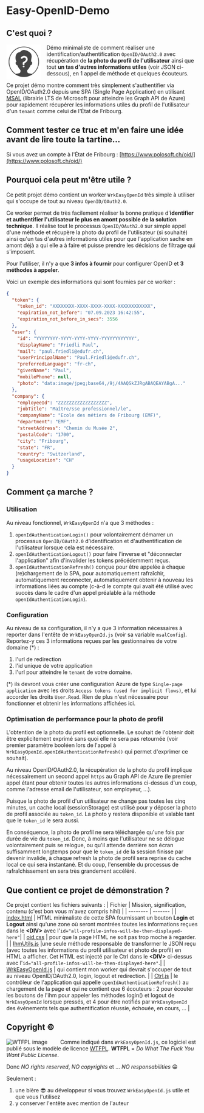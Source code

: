 # Easy-OpenID-Demo
## C'est quoi ?
<img align="left" width="92" style="padding-right: 1em;" src="res/unknown-user.png" alt="User profile picture" />  

Démo minimaliste de comment réaliser une identification/authentification `OpenID/OAuth2.0` avec récupération de **la photo du profil de l'utilisateur** ainsi que tout **un tas d'autres informations utiles** (voir JSON ci-dessous), en 1 appel de méthode et quelques écouteurs.

Ce projet démo montre comment très simplement s'authentifier via OpenID/OAuth2.0 depuis une SPA (Single Page Application) en utilisant [MSAL](https://learn.microsoft.com/en-us/azure/active-directory/develop/v2-overview) (librairie LTS de Microsoft pour atteindre les Graph API de Azure) pour rapidement récupérer les informations utiles du profil de l'utilisateur d'un `tenant` comme celui de l'État de Fribourg.
## Comment tester ce truc et m'en faire une idée avant de lire toute la tartine...
Si vous avez un compte à l'État de Fribourg : [https://www.polosoft.ch/oid/](https://www.polosoft.ch/oid/)
## Pourquoi cela peut m'être utile ?
Ce petit projet démo contient un worker `WrkEasyOpenId` très simple à utiliser qui s'occupe de tout au niveau `OpenID/OAuth2.0`.

Ce worker permet de très facilement réaliser la bonne pratique d'**identifier et authentifier l'utilisateur le plus en amont possible de la solution technique**. Il réalise tout le processus `OpenID/OAuth2.0` sur simple appel d'une méthode et récupère la photo du profil de l'utilisateur (si souhaité) ainsi qu'un tas d'autres informations utiles pour que l'application sache en amont déjà a qui elle a à faire et puisse prendre les décisions de filtrage qui s'imposent.
 
 Pour l'utiliser, il n'y a que **3 infos à fournir** pour configurer OpenID et **3 méthodes à appeler**.
 
 Voici un exemple des informations qui sont fournies par ce worker :
```json
{
  "token": {
    "token_id": "XXXXXXXX-XXXX-XXXX-XXXX-XXXXXXXXXXXX",
    "expiration_not_before": "07.09.2023 16:42:55",
    "expiration_not_before_in_secs": 3556
  },
  "user": {
    "id": "YYYYYYYY-YYYY-YYYY-YYYY-YYYYYYYYYYYY",
    "displayName": "Friedli Paul",
    "mail": "paul.friedli@edufr.ch",
    "userPrincipalName": "Paul.Friedli@edufr.ch",
    "preferredLanguage": "fr-ch",
    "givenName": "Paul",
    "mobilePhone": null,
    "photo": "data:image/jpeg;base64,/9j/4AAQSkZJRgABAQEAYABgA..."
  },
  "company": {
    "employeeId": "ZZZZZZZZZZZZZZZZZZ",
    "jobTitle": "Maître/sse professionnel/le",
    "companyName": "Ecole des métiers de Fribourg (EMF)",
    "department": "EMF",
    "streetAddress": "Chemin du Musée 2",
    "postalCode": "1700",
    "city": "Fribourg",
    "state": "FR",
    "country": "Switzerland",
    "usageLocation": "CH"
  }
}
```
## Comment ça marche ?
### Utilisation
Au niveau fonctionnel, `WrkEasyOpenId` n'a que 3 méthodes :
1) `openIdAuthenticationLogin()` pour volontairement démarrer un processus `OpenID/OAuth2.0` d'identification et d'authentification de l'utilisateur lorsque cela est nécessaire.
2) `openIdAuthenticationLogout()` pour faire l'inverse et "déconnecter l'application" afin d'invalider les tokens précédemment reçus.
3) `openIdAuthenticationRefresh()` conçue pour être appelée à chaque (re)chargement de la SPA, pour automatiquement rafraîchir, automatiquement reconnecter, automatiquement obtenir à nouveau les informations liées au compte (c-à-d le compte qui avait été utilisé avec succès dans le cadre d'un appel préalable à la méthode `openIdAuthenticationLogin`).
### Configuration
Au niveau de sa configuration, il n'y a que 3 information nécessaires à reporter dans l'entête de `WrkEasyOpenId.js` (voir sa variable `msalConfig`). Reportez-y ces 3 informations reçues par les gestionnaires de votre domaine (*) :
1) l'url de redirection
2) l'id unique de votre application
3) l'url pour atteindre le `tenant` de votre domaine.

(*) ils devront vous créer une configuration Azure de type `Single-page application` avec les droits `Access tokens (used for implicit flows)`, et lui accorder les droits `User.Read`. Rien de plus n'est nécessaire pour fonctionner et obtenir les informations affichées ici.
### Optimisation de performance pour la photo de profil
L'obtention de la photo du profil est optionnelle. Le souhait de l'obtenir doit être explicitement exprimé sans quoi elle ne sera pas retournée (voir premier paramètre booléen lors de l'appel à `WrkEasyOpenId.openIdAuthenticationRefresh()` qui permet d'exprimer ce souhait).

Au niveau OpenID/OAuth2.0, la récupération de la photo du profil implique nécessairement un second appel `https` au Graph API de Azure (le premier appel étant pour obtenir toutes les autres informations ci-dessus d'un coup, comme l'adresse email de l'utilisateur, son employeur, ...).

Puisque la photo de profil d'un utilisateur ne change pas toutes les cinq minutes, un cache local (sessionStorage) est utilisé pour y déposer la photo de profil associée au `token_id`. La photo y restera disponible et valable tant que le `token_id` le sera aussi.

En conséquence, la photo de profil ne sera téléchargée qu'une fois par durée de vie du `token_id`. Donc, à moins que l'utilisateur ne se délogue volontairement puis se relogue, ou qu'il attende derrière son écran suffisamment longtemps pour que le `token_id` de la session finisse par devenir invalide, à chaque refresh la photo de profil sera reprise du cache local ce qui sera instantané. Et du coup, l'ensemble du processus de rafraîchissement en sera très grandement accéléré.

## Que contient ce projet de démonstration ?
Ce projet contient les fichiers suivants :
| Fichier    | Mission, signification, contenu (c'est bon vous m'avez compris hihi) |
| -------- | ------- |
| [index.html](index.html)  | HTML minimaliste de cette SPA fournissant un bouton **Login** et **Logout** ainsi qu'une zone où seront montrées toutes les informations reçues dans le **&lt;DIV&gt;** avec l'`id="all-profile-infos-will-be-then-displayed-here"`|
| [oid.css](css/oid.css) | pour que la page HTML ne soit pas trop moche à regarder. |
| [IhmUtils.js](js/ihm/IhmUtils.js) |une seule méthode responsable de transformer le JSON reçu (avec toutes les informations du profil utilisateur et photo de profil) en HTML a afficher. Cet HTML est injecté par le Ctrl dans le **&lt;DIV&gt;** ci-dessus avec l'`id="all-profile-infos-will-be-then-displayed-here"`.|
| [WrkEasyOpenId.js](js/openid/WrkEasyOpenId.js) | qui contient mon worker qui devrait s'occuper de tout au niveau OpenID/OAuth2.0, login, logout et redirection. |
| [Ctrl.js](js/ctrl/Ctrl.js) | le contrôleur de l'application qui appelle `openIdAuthenticationRefresh()` au chargement de la page et qui ne contient que 6 écouteurs : 2 pour écouter les boutons de l'ihm pour appeler les méthodes login() et logout de `WrkEasyOpenId` lorsque pressés, et 4 pour être notifiés par `WrkEasyOpenId` des événements tels que authentification réussie, échouée, en cours, ... |
## Copyright ©
<img align="left" width="128" style="padding-right: 1em;" src="https://upload.wikimedia.org/wikipedia/commons/thumb/0/05/WTFPL_logo.svg/langfr-300px-WTFPL_logo.svg.png" alt="WTFPL image" />  

Comme indiqué dans `WrkEasyOpenId.js`, ce logiciel est publié sous le modèle de licence [WTFPL](https://fr.wikipedia.org/wiki/WTFPL).
**WTFPL** = _Do What The Fuck You Want Public License_.  

Donc _NO rights reserved_, _NO copyrights_ et ... _NO responsabilities_ 😁

Seulement :
1) une bière 😎 au développeur si vous trouvez `WrkEasyOpenId.js` utile et que vous l'utilisez
2) y conserver l'entête avec mention de l'auteur
